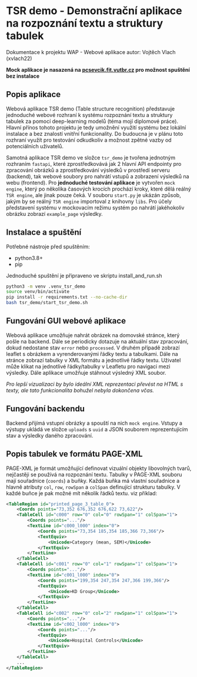 # TSR demo - Demonstrační aplikace na rozpoznání textu a struktury tabulek
Dokumentace k projektu WAP - Webové aplikace
autor: Vojtěch Vlach (xvlach22)

**Mock aplikace je nasazená na [pcsevcik.fit.vutbr.cz](http://pcsevcik.fit.vutbr.cz:8000/)
pro možnost spuštění bez instalace**

## Popis aplikace
Webová aplikace TSR demo (Table structure recognition) představuje jednoduché webové rozhraní k systému rozpoznání textu a struktury tabulek za pomocí deep-learning modelů (téma mojí diplomové práce). Hlavní přínos tohoto projektu je tedy umožnění využití systému bez lokální instalace a bez znalostí vnitřní funkcionality. Do budoucna je v plánu toto rozhraní využít pro testování odkudkoliv a možnost zpětné vazby od potenciálních uživatelů.

Samotná aplikace TSR demo ve složce `tsr_demo` je tvořena jednotným rozhraním `fastapi`, které zprostředkovává jak 2 hlavní API endpointy pro zpracování obrázků a zprostředkování výsledků v prostředí serveru (backend), tak webové soubory pro nahrátí vstupů a zobrazení výsledků na webu (frontend). Pro **jednoduché testování aplikace** je vytvořen `mock engine`, který po několika časových krocích prochází kroky, které dělá reálný `TSR engine`, ale jinak pouze čeká.
V souboru `start.py` je ukázán způsob, jakým by se reálný `TSR engine` importoval z knihovny `libs`. Pro účely představení systému v mockovacím režimu systém po nahrátí jakéhokoliv obrázku zobrazí `example_page` výsledky.

## Instalace a spuštění
Potřebné nástroje před spuštěním:
- python3.8+
- pip

Jednoduché spuštění je připraveno ve skriptu install_and_run.sh
```bash
python3 -m venv .venv_tsr_demo
source venv/bin/activate
pip install -r requirements.txt --no-cache-dir 
bash tsr_demo/start_tsr_demo.sh
```

## Fungování GUI webové aplikace
Webová aplikace umožňuje nahrát obrázek na domovské stránce, který pošle na backend. Dále se periodicky dotazuje na aktuální stav zpracování, dokud nedostane stav `error` nebo `processed`. V druhém případě zobrazí leaflet s obrázkem a vyrenderovanými řádky textu a tabulkami. Dále na stránce zobrazí tabulky v XML formátu a jednotlivé řádky textu. Uživatel může klikat na jednotlivé řádky/tabulky v Leafletu pro navigaci mezi výsledky.
Dále aplikace umožňuje stáhnout výsledný XML soubor.

*Pro lepší vizualizaci by bylo ideální XML reprezentaci převést na HTML s texty, ale tato funkcionalita bohužel nebyla dokončena včas.*

## Fungování backendu
Backend přijímá vstupní obrázky a spouští na nich `mock engine`. Vstupy a výstupy ukládá ve složce `uploads` s `uuid` a JSON souborem reprezentujícím stav a výsledky daného zpracování.

## Popis tabulek ve formátu PAGE-XML
PAGE-XML je formát umožňující definovat vizuální objekty libovolných tvarů, nejčastěji se používá na rozpoznání textu. Tabulky v PAGE-XML souboru mají souřadnice (`coords`) a buňky. Každá buňka má vlastní souřadnice a hlavně atributy `col`, `row`, `rowSpan` a `colSpan` definující strukturu tabulky. V každé buňce je pak možné mít několik řádků textu. viz příklad:

```xml
<TableRegion id="printed_page_3_table_0">
    <Coords points="73,352 676,352 676,622 73,622"/>
    <TableCell id="c000" row="0" col="0" rowSpan="1" colSpan="1">
        <Coords points="..."/>
        <TextLine id="c000_l000" index="0">
            <Coords points="73,354 185,354 185,366 73,366"/>
            <TextEquiv>
                <Unicode>Category (mean, SEM)</Unicode>
            </TextEquiv>
        </TextLine>
    </TableCell>
    <TableCell id="c001" row="0" col="1" rowSpan="1" colSpan="1">
        <Coords points="..."/>
        <TextLine id="c001_l000" index="0">
            <Coords points="199,354 247,354 247,366 199,366"/>
            <TextEquiv>
                <Unicode>KD Group</Unicode>
            </TextEquiv>
        </TextLine>
    </TableCell>
    <TableCell id="c002" row="0" col="2" rowSpan="1" colSpan="1">
        <Coords points="..."/>
        <TextLine id="c002_l000" index="0">
            <Coords points="..."/>
            <TextEquiv>
                <Unicode>Hospital Controls</Unicode>
            </TextEquiv>
        </TextLine>
    </TableCell>
    ...
</TableRegion>
```
